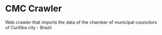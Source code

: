 # CMC Crawler
Web crawler that imports the data of the chamber of municipal councilors of Curitiba city - Brazil
